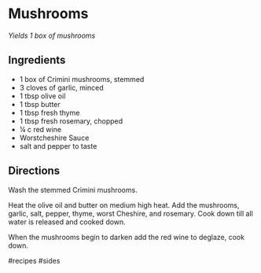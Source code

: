 # Mushrooms
_Yields 1 box of mushrooms_

## Ingredients
* 1 box of Crimini mushrooms, stemmed
* 3 cloves of garlic, minced
* 1 tbsp olive oil
* 1 tbsp butter
* 1 tbsp fresh thyme
* 1 tbsp fresh rosemary, chopped
* ¼ c red wine
* Worstcheshire Sauce
* salt and pepper to taste

## Directions
Wash the stemmed Crimini mushrooms.

Heat the olive oil and butter on medium high heat.  Add the mushrooms, garlic, salt, pepper, thyme, worst Cheshire, and rosemary.  Cook down till all water is released and cooked down.

When the mushrooms begin to darken add the red wine to deglaze, cook down.

#recipes #sides